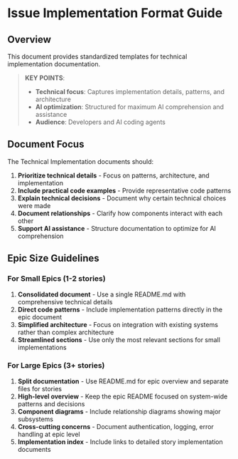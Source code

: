 # Issue Implementation Format Guide

## Overview

This document provides standardized templates for technical implementation documentation.

> **KEY POINTS**:
>
> - **Technical focus**: Captures implementation details, patterns, and architecture
> - **AI optimization**: Structured for maximum AI comprehension and assistance
> - **Audience**: Developers and AI coding agents

## Document Focus

The Technical Implementation documents should:

1. **Prioritize technical details** - Focus on patterns, architecture, and implementation
2. **Include practical code examples** - Provide representative code patterns
3. **Explain technical decisions** - Document why certain technical choices were made
4. **Document relationships** - Clarify how components interact with each other
5. **Support AI assistance** - Structure documentation to optimize for AI comprehension

## Epic Size Guidelines

### For Small Epics (1-2 stories)

1. **Consolidated document** - Use a single README.md with comprehensive technical details
2. **Direct code patterns** - Include implementation patterns directly in the epic document
3. **Simplified architecture** - Focus on integration with existing systems rather than complex architecture
4. **Streamlined sections** - Use only the most relevant sections for small implementations

### For Large Epics (3+ stories)

1. **Split documentation** - Use README.md for epic overview and separate files for stories
2. **High-level overview** - Keep the epic README focused on system-wide patterns and decisions
3. **Component diagrams** - Include relationship diagrams showing major subsystems
4. **Cross-cutting concerns** - Document authentication, logging, error handling at epic level
5. **Implementation index** - Include links to detailed story implementation documents
